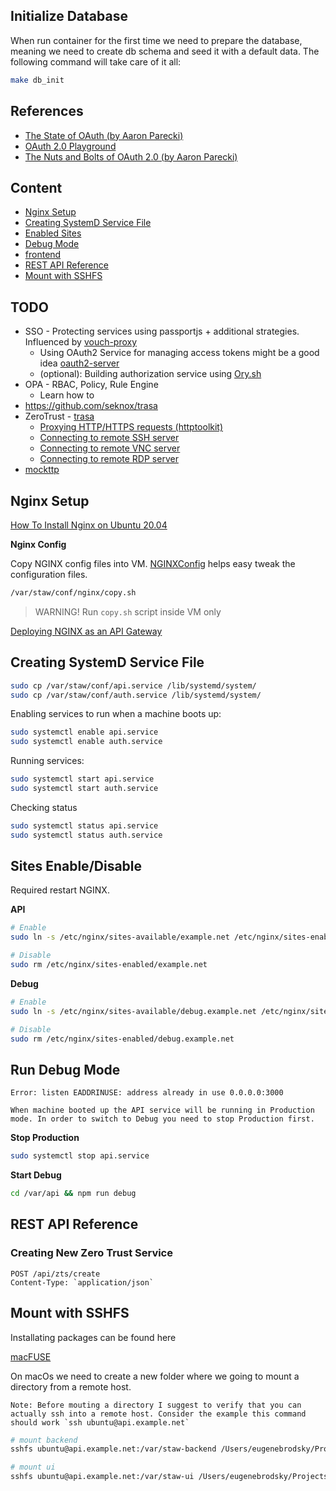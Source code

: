 ## Initialize Database

When run container for the first time we need to prepare the database,
meaning we need to create db schema and seed it with a default data. The following command will take care of it all:

```bash
make db_init
```


## References
- [The State of OAuth (by Aaron Parecki)](https://www.youtube.com/watch?v=ELdFoIYTBL8)
- [OAuth 2.0 Playground](https://www.oauth.com/playground/)
- [The Nuts and Bolts of OAuth 2.0 (by Aaron Parecki)](https://www.udemy.com/course/oauth-2-simplified/)


## Content

* [Nginx Setup](#nginx-enabled)
* [Creating SystemD Service File](#systemd)
* [Enabled Sites](#sites-enabled)
* [Debug Mode](#debug)
* [frontend](docs/frontend.md)
* [REST API Reference](#rest-api-refs)
* [Mount with SSHFS](#sshfs-mount)

## TODO

- SSO - Protecting services using passportjs + additional strategies. Influenced by [vouch-proxy](https://github.com/vouch/vouch-proxy) 
    - Using OAuth2 Service for managing access tokens might be a good idea [oauth2-server](https://oauth2-server.readthedocs.io/en/latest/)
    - (optional): Building authorization service using [Ory.sh](https://www.ory.sh/developer/)
- OPA - RBAC, Policy, Rule Engine
    - Learn how to 
- https://github.com/seknox/trasa
- ZeroTrust - [trasa](https://github.com/seknox/trasa) 
    - [Proxying HTTP/HTTPS requests (httptoolkit)](https://httptoolkit.tech/blog/javascript-mitm-proxy-mockttp/)
    - [Connecting to remote SSH server](https://stackoverflow.com/questions/38689707/connecting-to-remote-ssh-server-via-node-js-html5-console)
    - [Connecting to remote VNC server](https://blog.mgechev.com/2013/08/30/vnc-javascript-nodejs/)
    - [Connecting to remote RDP server](https://github.com/citronneur/mstsc.js)
- [mockttp](https://github.com/httptoolkit/mockttp)

## <a name="nginx-setup"></a> Nginx Setup

[How To Install Nginx on Ubuntu 20.04](https://www.digitalocean.com/community/tutorials/how-to-install-nginx-on-ubuntu-20-04)

**Nginx Config**

Copy NGINX config files into VM. [NGINXConfig](https://www.digitalocean.com/community/tools/nginx) helps easy tweak the configuration files.


```sh
/var/staw/conf/nginx/copy.sh
```

> WARNING! Run `copy.sh` script inside VM only

[Deploying NGINX as an API Gateway](https://www.nginx.com/blog/deploying-nginx-plus-as-an-api-gateway-part-1/)

## <a name="systemd"></a> Creating SystemD Service File

```sh
sudo cp /var/staw/conf/api.service /lib/systemd/system/
sudo cp /var/staw/conf/auth.service /lib/systemd/system/
```

Enabling services to run when a machine boots up:

```sh
sudo systemctl enable api.service
sudo systemctl enable auth.service
```

Running services:

```sh
sudo systemctl start api.service
sudo systemctl start auth.service
```

Checking status

```sh
sudo systemctl status api.service
sudo systemctl status auth.service
```

## <a name="sites-enabled"></a> Sites Enable/Disable

Required restart NGINX.

**API**

```sh
# Enable
sudo ln -s /etc/nginx/sites-available/example.net /etc/nginx/sites-enabled/example.net

# Disable
sudo rm /etc/nginx/sites-enabled/example.net
```

**Debug**

```sh
# Enable
sudo ln -s /etc/nginx/sites-available/debug.example.net /etc/nginx/sites-enabled/debug.example.net

# Disable
sudo rm /etc/nginx/sites-enabled/debug.example.net
```


## <a name="debug"></a> Run Debug Mode

    Error: listen EADDRINUSE: address already in use 0.0.0.0:3000
    
    When machine booted up the API service will be running in Production mode. In order to switch to Debug you need to stop Production first.

**Stop Production**

```sh
sudo systemctl stop api.service
```

**Start Debug**

```sh
cd /var/api && npm run debug
```


## <a name="rest-api-refs"></a> REST API Reference

### Creating New Zero Trust Service

```
POST /api/zts/create
Content-Type: `application/json`
```


## <a name="sshfs-mount"></a> Mount with SSHFS

Installating packages can be found here

[macFUSE](https://osxfuse.github.io/)

On macOs we need to create a new folder where we going to mount a directory from
a remote host.

    Note: Before mouting a directory I suggest to verify that you can actually ssh into a remote host. Consider the example this command should work `ssh ubuntu@api.example.net`

```sh
# mount backend
sshfs ubuntu@api.example.net:/var/staw-backend /Users/eugenebrodsky/Projects/staw-backend

# mount ui
sshfs ubuntu@api.example.net:/var/staw-ui /Users/eugenebrodsky/Projects/staw-ui
```
